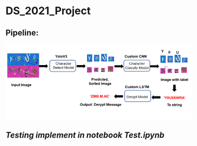 # DS_2021_Project
## Pipeline:
![](https://github.com/darkhunterLearning/DS_2021_Project/blob/main/image/pipeline.PNG)
## *Testing implement in notebook **Test.ipynb***
